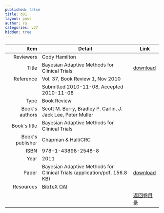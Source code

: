 ```yaml
---
published: false
title: b01
layout: post
author: Yu
categories: v37
hidden: true
---
```


| Item | Detail | Link |
|---:|---|---|
| Reviewers | Cody Hamilton| |
| Title |Bayesian Adaptive Methods for Clinical Trials | [download](http://www.jstatsoft.org/v37/b01/paper) |
| Reference |Vol. 37, Book Review 1, Nov 2010 | |
| | Submitted 2010-11-08, Accepted 2010-11-08| | 
| Type | Book Review| |
| Book's authors | Scott M. Berry, Bradley P. Carlin, J. Jack Lee, Peter Muller| |
| Book's title | Bayesian Adaptive Methods for Clinical Trials| |
| Book's publisher | Chapman & Hall/CRC| |
| ISBN | 978-1-43898-2548-8| |
| Year | 2011| |
| Paper | Bayesian Adaptive Methods for Clinical Trials  (application/pdf, 156.8 KB)| [download](http://www.jstatsoft.org/v37/b01/paper) |
| Resources | [BibTeX](http://www.jstatsoft.org/v37/b01/bibtex) [OAI](http://www.jstatsoft.org/oai?verb=GetRecord&identifier=oai.jstatsoft/v37/b01&prefix=oai_dc)| |
| |  | [返回卷目录]({{site.baseurl}}/volume/v37.html) |